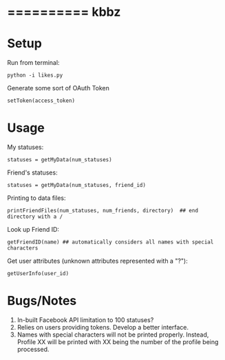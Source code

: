 ==========
kbbz
==========

Setup
==========

Run from terminal:

	python -i likes.py

Generate some sort of OAuth Token

	setToken(access_token)

Usage
==========

My statuses:

	statuses = getMyData(num_statuses)
	
Friend's statuses:

	statuses = getMyData(num_statuses, friend_id)
	
	
Printing to data files:

	printFriendFiles(num_statuses, num_friends, directory)  ## end directory with a /
	
Look up Friend ID:

	getFriendID(name) ## automatically considers all names with special characters

Get user attributes (unknown attributes represented with a "?"):

	getUserInfo(user_id)


Bugs/Notes
==========

1. In-built Facebook API limitation to 100 statuses?
2. Relies on users providing tokens. Develop a better interface.
3. Names with special characters will not be printed properly. Instead, Profile XX will be
   printed with XX being the number of the profile being processed.
